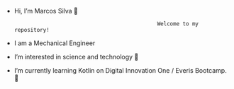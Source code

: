 - Hi, I’m Marcos Silva 👋

                                                   Welcome to my repository!
                  
- I am a Mechanical Engineer 
- I’m interested in science and technology 👀 
- I’m currently learning Kotlin on Digital Innovation One / Everis Bootcamp.🌱 




<!---
Marnsil/Marnsil is a ✨ special ✨ repository because its `README.md` (this file) appears on your GitHub profile.
You can click the Preview link to take a look at your changes.
--->

